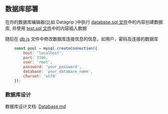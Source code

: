 ## 数据库部署

在你的数据库编辑器(比如 Datagrip )中执行 [database.sql 文件](./data/database.sql)中的内容创建数据库, 并使用 [test.sql 文件](./data/test.sql)中的内容插入数据

随后在 [db.js](../db.js) 文件中修改数据库连接信息的信息，如用户，密码及连接的数据库

```javascript
    const pool = mysql.createConnection({
        host: 'localhost',
        port: 3306,
        user: 'root',
        password: 'your_password',
        database: 'your_database_name',
        charset: 'utf8'
    });
```

### 数据库设计

数据库设计文档: [Database.md](../doc/Database.md)

